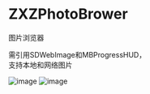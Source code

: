 # ZXZPhotoBrower
图片浏览器

需引用SDWebImage和MBProgressHUD，  
支持本地和网络图片

![image](https://cl.ly/150d1h0I3q1W/sc4.png)
![image](https://cl.ly/090m1z0I2a1a/sc5.png)
